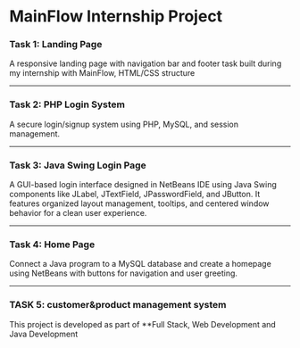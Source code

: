 # MainFlow Internship Project

### Task 1: Landing Page

A responsive landing page with navigation bar and footer task built during my internship with MainFlow, HTML/CSS structure 

---

### Task 2: PHP Login System

A secure login/signup system using PHP, MySQL, and session management.  

---

### Task 3: Java Swing Login Page

A GUI-based login interface designed in NetBeans IDE using Java Swing components like JLabel, JTextField, JPasswordField, and JButton. It features organized layout management, tooltips, and centered window behavior for a clean user experience.

---

### Task 4: Home Page

Connect a Java program to a MySQL database and create a homepage using NetBeans with buttons for navigation and user greeting.

---

### TASK 5: customer&product management system

This project is developed as part of **Full Stack, Web Development and Java Development 
